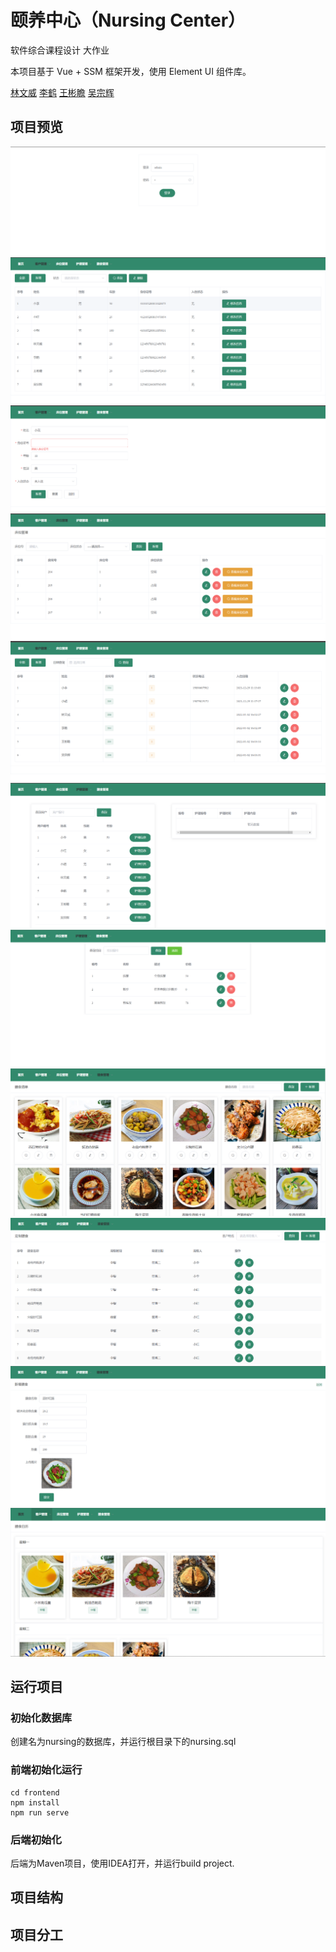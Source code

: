 # 颐养中心（Nursing Center）

软件综合课程设计 大作业

本项目基于 Vue + SSM 框架开发，使用 Element UI 组件库。

[林文威](https://github.com/evanlynnn) [李鹤](https://github.com/Lnino23) [王彬瞻]() [吴宗辉]()

## 项目预览

![img](./img/1.png)
![img](./img/2.png)
![img](./img/3.png)
![img](./img/4.png)
![img](./img/5.png)
![img](./img/6.png)
![img](./img/7.png)
![img](./img/8.png)
![img](./img/9.png)
![img](./img/10.png)
![img](./img/11.png)

## 运行项目

### 初始化数据库

创建名为nursing的数据库，并运行根目录下的nursing.sql

### 前端初始化运行

```
cd frontend
npm install
npm run serve
```

### 后端初始化

后端为Maven项目，使用IDEA打开，并运行build project.

## 项目结构

## 项目分工
